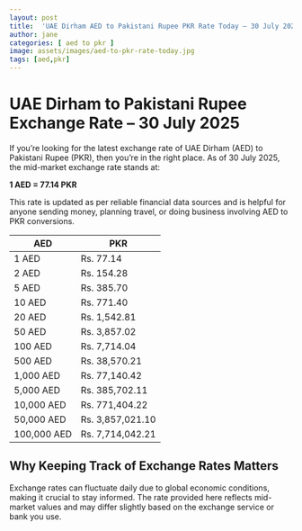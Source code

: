 ```yaml
---
layout: post
title:  'UAE Dirham AED to Pakistani Rupee PKR Rate Today – 30 July 2025'
author: jane
categories: [ aed to pkr ]
image: assets/images/aed-to-pkr-rate-today.jpg
tags: [aed,pkr]
---
```


# UAE Dirham to Pakistani Rupee Exchange Rate – 30 July 2025

If you’re looking for the latest exchange rate of UAE Dirham (AED) to Pakistani Rupee (PKR), then you’re in the right place. As of 30 July 2025, the mid-market exchange rate stands at:

**1 AED = 77.14 PKR**

This rate is updated as per reliable financial data sources and is helpful for anyone sending money, planning travel, or doing business involving AED to PKR conversions.

| AED | PKR |
| --- | --- |
| 1 AED | Rs. 77.14 |
| 2 AED | Rs. 154.28 |
| 5 AED | Rs. 385.70 |
| 10 AED | Rs. 771.40 |
| 20 AED | Rs. 1,542.81 |
| 50 AED | Rs. 3,857.02 |
| 100 AED | Rs. 7,714.04 |
| 500 AED | Rs. 38,570.21 |
| 1,000 AED | Rs. 77,140.42 |
| 5,000 AED | Rs. 385,702.11 |
| 10,000 AED | Rs. 771,404.22 |
| 50,000 AED | Rs. 3,857,021.10 |
| 100,000 AED | Rs. 7,714,042.21 |


## Why Keeping Track of Exchange Rates Matters

Exchange rates can fluctuate daily due to global economic conditions, making it crucial to stay informed. The rate provided here reflects mid-market values and may differ slightly based on the exchange service or bank you use.
